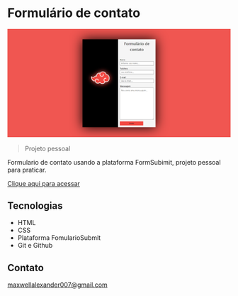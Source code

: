 # Formulário de contato

![preview](/.github/preview.png)

>Projeto pessoal

Formulario de contato usando a plataforma FormSubimit, projeto pessoal para praticar.

[Clique aqui para acessar]( https://maxwell-alexander.github.io/formulario-de-contato-PESSOAL/)

## Tecnologias

- HTML
- CSS
- Plataforma FomularioSubmit
- Git e Github


## Contato

maxwellalexander007@gmail.com